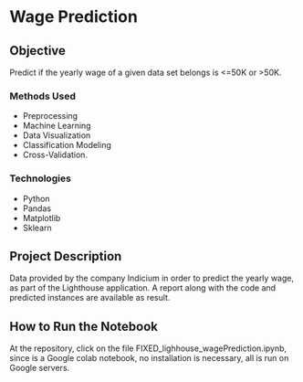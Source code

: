 # Wage Prediction

## Objective
Predict if the yearly wage of a given data set belongs is <=50K or >50K.

### Methods Used
* Preprocessing
* Machine Learning
* Data Visualization
* Classification Modeling
* Cross-Validation.

### Technologies
* Python
* Pandas
* Matplotlib
* Sklearn

## Project Description
Data provided by the company Indicium in order to predict the yearly wage, as part of the Lighthouse application. A report along with the code and predicted instances are available as result. 

## How to Run the Notebook
At the repository, click on the file FIXED_lighhouse_wagePrediction.ipynb, since is a Google colab notebook, no installation is necessary, all is run on Google servers.
